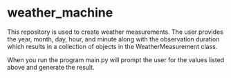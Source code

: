 # weather_machine
This repository is used to create weather measurements. The user provides the year, month, day, hour, and minute along with the observation duration which results in a collection of objects in the WeatherMeasurement class.


When you run the program main.py will prompt the user for the values listed above and generate the result.
